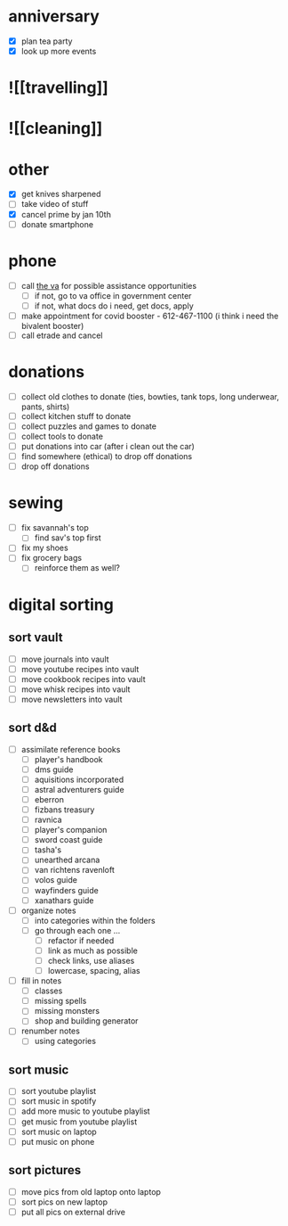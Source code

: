 # anniversary

- [x] plan tea party
- [x] look up more events

# ![[travelling]]

# ![[cleaning]]

# other

- [x] get knives sharpened
- [ ] take video of stuff
- [x] cancel prime by jan 10th
- [ ] donate smartphone

# phone

- [ ] call [the va](https://www.va.gov/contact-us/) for possible assistance opportunities
	- [ ] if not, go to va office in government center
	- [ ] if not, what docs do i need, get docs, apply
- [ ] make appointment for covid booster - 612-467-1100 (i think i need the bivalent booster)
- [ ] call etrade and cancel

# donations

- [ ] collect old clothes to donate (ties, bowties, tank tops, long underwear, pants, shirts)
- [ ] collect kitchen stuff to donate
- [ ] collect puzzles and games to donate
- [ ] collect tools to donate
- [ ] put donations into car (after i clean out the car)
- [ ] find somewhere (ethical) to drop off donations
- [ ] drop off donations

# sewing

- [ ] fix savannah's top
	- [ ] find sav's top first
- [ ] fix my shoes
- [ ] fix grocery bags
	- [ ] reinforce them as well?

# digital sorting

## sort vault

- [ ] move journals into vault
- [ ] move youtube recipes into vault
- [ ] move cookbook recipes into vault
- [ ] move whisk recipes into vault
- [ ] move newsletters into vault

## sort d&d

- [ ] assimilate reference books
	- [ ] player's handbook
	- [ ] dms guide
	- [ ] aquisitions incorporated
	- [ ] astral adventurers guide
	- [ ] eberron
	- [ ] fizbans treasury
	- [ ] ravnica
	- [ ] player's companion
	- [ ] sword coast guide
	- [ ] tasha's
	- [ ] unearthed arcana
	- [ ] van richtens ravenloft
	- [ ] volos guide
	- [ ] wayfinders guide
	- [ ] xanathars guide
- [ ] organize notes
	- [ ] into categories within the folders
	- [ ] go through each one ...
		- [ ] refactor if needed
		- [ ] link as much as possible
		- [ ] check links, use aliases
		- [ ] lowercase, spacing, alias
- [ ] fill in notes
	- [ ] classes
	- [ ] missing spells
	- [ ] missing monsters
	- [ ] shop and building generator
- [ ] renumber notes
	- [ ] using categories

## sort music

- [ ] sort youtube playlist
- [ ] sort music in spotify
- [ ] add more music to youtube playlist
- [ ] get music from youtube playlist
- [ ] sort music on laptop
- [ ] put music on phone

## sort pictures

- [ ] move pics from old laptop onto laptop
- [ ] sort pics on new laptop
- [ ] put all pics on external drive
